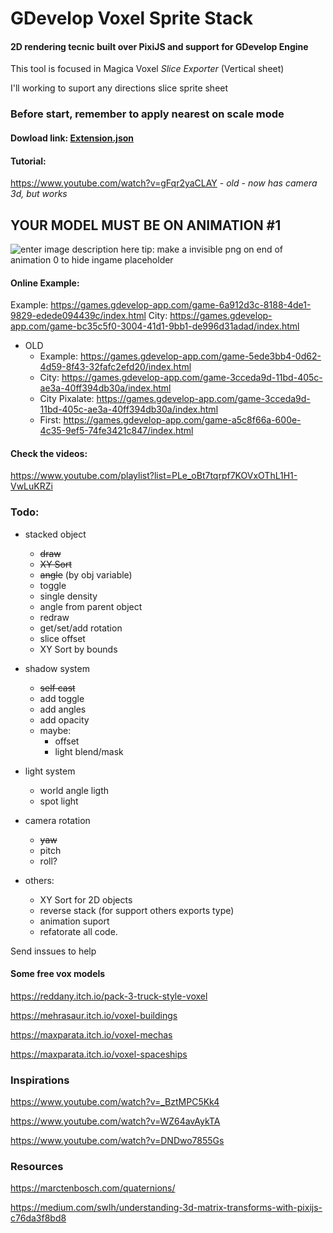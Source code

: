 # GDevelop Voxel Sprite Stack

#### 2D rendering tecnic built over PixiJS and support for GDevelop Engine

This tool is focused in Magica Voxel *Slice Exporter* (Vertical sheet)

I'll working to suport any directions slice sprite sheet


### Before start, remember to apply **nearest** on scale mode

#### Dowload link: [Extension.json](https://raw.githubusercontent.com/FlokiTV/GDevelop-Voxel-Sprite-Stack/main/Extension.json)

#### Tutorial:

https://www.youtube.com/watch?v=gFqr2yaCLAY - *old - now has camera 3d, but works*


## YOUR MODEL MUST BE ON ANIMATION #1

![enter image description here](https://i.imgur.com/jaGB5SK.png)
tip: make a invisible png on end of animation 0 to hide ingame placeholder

#### Online Example:

Example: https://games.gdevelop-app.com/game-6a912d3c-8188-4de1-9829-edede094439c/index.html
City: https://games.gdevelop-app.com/game-bc35c5f0-3004-41d1-9bb1-de996d31adad/index.html

- OLD
    - Example: https://games.gdevelop-app.com/game-5ede3bb4-0d62-4d59-8f43-32fafc2efd20/index.html
    - City: https://games.gdevelop-app.com/game-3cceda9d-11bd-405c-ae3a-40ff394db30a/index.html
    - City Pixalate: https://games.gdevelop-app.com/game-3cceda9d-11bd-405c-ae3a-40ff394db30a/index.html
    - First: https://games.gdevelop-app.com/game-a5c8f66a-600e-4c35-9ef5-74fe3421c847/index.html
  

#### Check the videos:

https://www.youtube.com/playlist?list=PLe_oBt7tqrpf7KOVxOThL1H1-VwLuKRZi


### Todo:

- stacked object
    - ~~draw~~
    - ~~XY Sort~~
    - ~~angle~~ (by obj variable)
    - toggle
    - single density
    - angle from parent object
    - redraw
    - get/set/add rotation
    - slice offset
    - XY Sort by bounds

- shadow system
    - ~~self cast~~
    - add toggle
    - add angles
    - add opacity
    - maybe:
        - offset
        - light blend/mask

- light system
    - world angle ligth
    - spot light

- camera rotation
    - ~~yaw~~
    - pitch
    - roll?

- others:
    - XY Sort for 2D objects
    - reverse stack (for support others exports type)
    - animation suport
    - refatorate all code.

Send inssues to help

#### Some free vox models

https://reddany.itch.io/pack-3-truck-style-voxel

https://mehrasaur.itch.io/voxel-buildings

https://maxparata.itch.io/voxel-mechas

https://maxparata.itch.io/voxel-spaceships


### Inspirations

https://www.youtube.com/watch?v=_BztMPC5Kk4

https://www.youtube.com/watch?v=WZ64avAykTA

https://www.youtube.com/watch?v=DNDwo7855Gs

### Resources

https://marctenbosch.com/quaternions/  

https://medium.com/swlh/understanding-3d-matrix-transforms-with-pixijs-c76da3f8bd8
